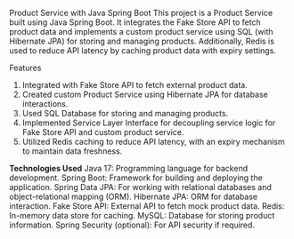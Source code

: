 Product Service with Java Spring Boot
This project is a Product Service built using Java Spring Boot. It integrates the Fake Store 
API to fetch product data and implements a custom product service using SQL (with Hibernate JPA) 
for storing and managing products. Additionally, Redis is used to reduce API latency by caching 
product data with expiry settings.

Features
1. Integrated with Fake Store API to fetch external product data.
2. Created custom Product Service using Hibernate JPA for database interactions.
3. Used SQL Database for storing and managing products.
4. Implemented Service Layer Interface for decoupling service logic for Fake Store API and custom product service.
5. Utilized Redis caching to reduce API latency, with an expiry mechanism to maintain data freshness.

**Technologies Used**
Java 17: Programming language for backend development.
Spring Boot: Framework for building and deploying the application.
Spring Data JPA: For working with relational databases and object-relational mapping (ORM).
Hibernate JPA: ORM for database interaction.
Fake Store API: External API to fetch mock product data.
Redis: In-memory data store for caching.
MySQL: Database for storing product information.
Spring Security (optional): For API security if required.